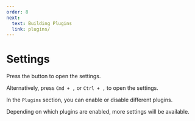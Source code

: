 ```yaml
---
order: 8
next: 
  text: Building Plugins
  link: plugins/
---
```


# Settings

Press the <HopeIcon icon="gear" /> button to open the settings.

Alternatively, press `Cmd + ,` or `Ctrl + ,` to open the settings.

In the `Plugins` section, you can enable or disable different plugins.

Depending on which plugins are enabled, more settings will be available.
